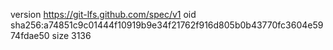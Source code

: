 version https://git-lfs.github.com/spec/v1
oid sha256:a74851c9c01444f10919b9e34f21762f916d805b0b43770fc3604e5974fdae50
size 3136

